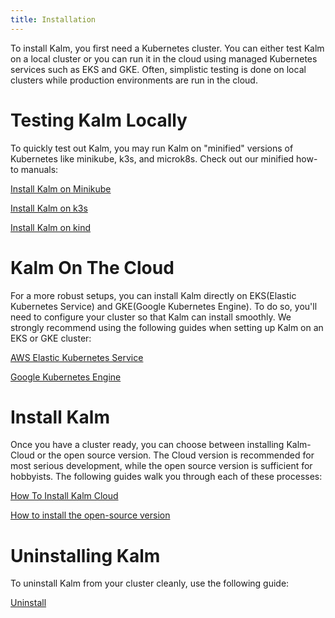 ```yaml
---
title: Installation
---
```


To install Kalm, you first need a Kubernetes cluster. You can either test Kalm on a local cluster or you can run it in the cloud using managed Kubernetes services such as EKS and GKE. Often, simplistic testing is done on local clusters while production environments are run in the cloud.

# Testing Kalm Locally

To quickly test out Kalm, you may run Kalm on "minified" versions of Kubernetes like minikube, k3s, and microk8s. Check out our minified how-to manuals:

[Install Kalm on Minikube](minikube)

[Install Kalm on k3s](https://docs.kalm.dev/install-local-k3s)

[Install Kalm on kind](https://docs.kalm.dev/install-local-kind)

# Kalm On The Cloud

For a more robust setups, you can install Kalm directly on EKS(Elastic Kubernetes Service) and GKE(Google Kubernetes Engine). To do so, you'll need to configure your cluster so that Kalm can install smoothly. We strongly recommend using the following guides when setting up Kalm on an EKS or GKE cluster:

[AWS Elastic Kubernetes Service](eks)

[Google Kubernetes Engine](gke)

# Install Kalm

Once you have a cluster ready, you can choose between installing Kalm-Cloud or the open source version. The Cloud version is recommended for most serious development, while the open source version is sufficient for hobbyists. The following guides walk you through each of these processes:

[How To Install Kalm Cloud](install-kalm-cloud)

[How to install the open-source version](install-open-source)

# Uninstalling Kalm

To uninstall Kalm from your cluster cleanly, use the following guide:

[Uninstall](uninstall)